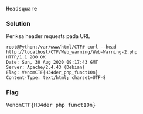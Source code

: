 <h1><b></h1></b>
<pre>
Headsquare
</pre>
</b><h3>Solution</h3></b>
<p>Periksa header requests pada URL</p>

```console
root@Python:/var/www/html/CTF# curl --head http://localhost/CTF/Web_warning/Web-Warning-2.php
HTTP/1.1 200 OK
Date: Sun, 30 Aug 2020 09:17:43 GMT
Server: Apache/2.4.43 (Debian)
Flag: VenomCTF{H34der_php_funct10n}
Content-Type: text/html; charset=UTF-8

```
</b><h3>Flag</h3></b>
<pre>
VenomCTF{H34der_php_funct10n}
</pre>
